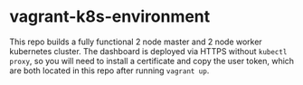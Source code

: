 # vagrant-k8s-environment

This repo builds a fully functional 2 node master and 2 node worker kubernetes cluster. The dashboard is deployed via HTTPS without `kubectl proxy`, so you will need to install a certificate and copy the user token, which are both located in this repo after running `vagrant up`.


